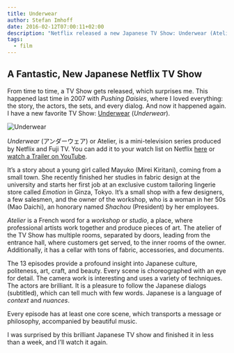 ```yaml
---
title: Underwear
author: Stefan Imhoff
date: 2016-02-12T07:00:11+02:00
description: "Netflix released a new Japanese TV Show: Underwear (Atelier). I recommend this brilliant work about a young girl starting in an exclusive custom tailoring lingerie store in Tokyo."
tags:
  - film
---
```


## A Fantastic, New Japanese Netflix TV Show

From time to time, a TV Show gets released, which surprises me. This happened last time in 2007 with _Pushing Daisies_, where I loved everything: the story, the actors, the sets, and every dialog. And now it happened again. I have a new favorite TV Show: [Underwear](http://www.imdb.com/title/tt4790548/) (_Underwear_).

![Underwear](/assets/images/posts/netflix-underwear.jpg)

<cite>Underwear</cite> (<span lang="ja">アンダーウェア</span>) or Atelier, is a mini-television series produced by Netflix and Fuji TV. You can add it to your watch list on Netflix [here](https://www.netflix.com/title/80067618) or [watch a Trailer on YouTube](https://youtu.be/CSnj2J6aVmI).

It’s a story about a young girl called Mayuko (Mirei Kiritani), coming from a small town. She recently finished her studies in fabric design at the university and starts her first job at an exclusive custom tailoring lingerie store called <cite>Emotion</cite> in Ginza, Tokyo. It’s a small shop with a few designers, a few salesmen, and the owner of the workshop, who is a woman in her 50s (Mao Daichi), an honorary named *Shachou* (President) by her employees.

_Atelier_ is a French word for a *workshop* or *studio*, a place, where professional artists work together and produce pieces of art. The atelier of the TV Show has multiple rooms, separated by doors, leading from the entrance hall, where customers get served, to the inner rooms of the owner. Additionally, it has a cellar with tons of fabric, accessories, and documents.

The 13 episodes provide a profound insight into Japanese culture, politeness, art, craft, and beauty. Every scene is choreographed with an eye for detail. The camera work is interesting and uses a variety of techniques. The actors are brilliant. It is a pleasure to follow the Japanese dialogs (subtitled), which can tell much with few words. Japanese is a language of *context* and *nuances*.

Every episode has at least one core scene, which transports a message or philosophy, accompanied by beautiful music.

I was surprised by this brilliant Japanese TV show and finished it in less than a week, and I’ll watch it again.